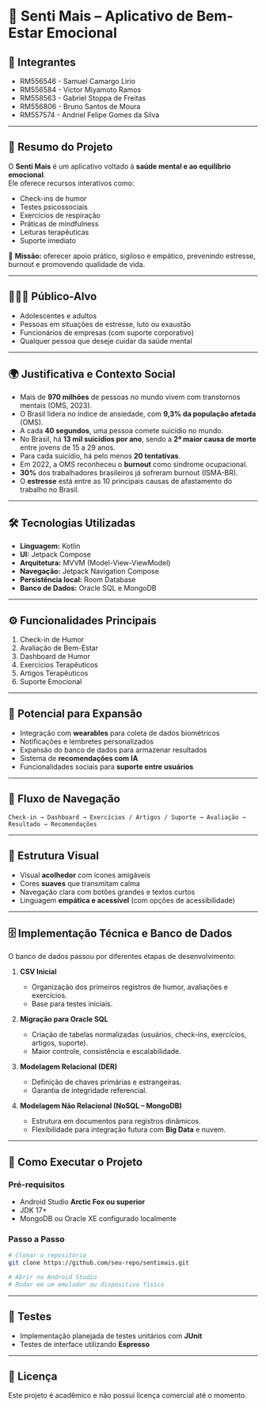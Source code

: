 # 📱 Senti Mais – Aplicativo de Bem-Estar Emocional

## 👥 Integrantes
- RM556546 - Samuel Camargo Lirio  
- RM556584 - Victor Miyamoto Ramos  
- RM558563 - Gabriel Stoppa de Freitas  
- RM556806 - Bruno Santos de Moura  
- RM557574 - Andriel Felipe Gomes da Silva  

---

## 📖 Resumo do Projeto
O **Senti Mais** é um aplicativo voltado à **saúde mental e ao equilíbrio emocional**.  
Ele oferece recursos interativos como:
- Check-ins de humor
- Testes psicossociais
- Exercícios de respiração
- Práticas de mindfulness
- Leituras terapêuticas
- Suporte imediato  

🎯 **Missão:** oferecer apoio prático, sigiloso e empático, prevenindo estresse, burnout e promovendo qualidade de vida.

---

## 🧑‍🤝‍🧑 Público-Alvo
- Adolescentes e adultos  
- Pessoas em situações de estresse, luto ou exaustão  
- Funcionários de empresas (com suporte corporativo)  
- Qualquer pessoa que deseje cuidar da saúde mental  

---

## 🌍 Justificativa e Contexto Social
- Mais de **970 milhões** de pessoas no mundo vivem com transtornos mentais (OMS, 2023).  
- O Brasil lidera no índice de ansiedade, com **9,3% da população afetada** (OMS).  
- A cada **40 segundos**, uma pessoa comete suicídio no mundo.  
- No Brasil, há **13 mil suicídios por ano**, sendo a **2ª maior causa de morte** entre jovens de 15 a 29 anos.  
- Para cada suicídio, há pelo menos **20 tentativas**.  
- Em 2022, a OMS reconheceu o **burnout** como síndrome ocupacional.  
- **30%** dos trabalhadores brasileiros já sofreram burnout (ISMA-BR).  
- O **estresse** está entre as 10 principais causas de afastamento do trabalho no Brasil.  

---

## 🛠️ Tecnologias Utilizadas
- **Linguagem:** Kotlin  
- **UI:** Jetpack Compose  
- **Arquitetura:** MVVM (Model-View-ViewModel)  
- **Navegação:** Jetpack Navigation Compose  
- **Persistência local:** Room Database  
- **Banco de Dados:** Oracle SQL e MongoDB  

---

## ⚙️ Funcionalidades Principais
1. Check-in de Humor  
2. Avaliação de Bem-Estar  
3. Dashboard de Humor  
4. Exercícios Terapêuticos  
5. Artigos Terapêuticos  
6. Suporte Emocional  

---

## 🚀 Potencial para Expansão
- Integração com **wearables** para coleta de dados biométricos  
- Notificações e lembretes personalizados  
- Expansão do banco de dados para armazenar resultados  
- Sistema de **recomendações com IA**  
- Funcionalidades sociais para **suporte entre usuários**  

---

## 🔄 Fluxo de Navegação
```
Check-in → Dashboard → Exercícios / Artigos / Suporte → Avaliação → Resultado → Recomendações
```

---

## 🎨 Estrutura Visual
- Visual **acolhedor** com ícones amigáveis  
- Cores **suaves** que transmitam calma  
- Navegação clara com botões grandes e textos curtos  
- Linguagem **empática e acessível** (com opções de acessibilidade)  

---

## 🗄️ Implementação Técnica e Banco de Dados
O banco de dados passou por diferentes etapas de desenvolvimento:

1. **CSV Inicial**  
   - Organização dos primeiros registros de humor, avaliações e exercícios.  
   - Base para testes iniciais.  

2. **Migração para Oracle SQL**  
   - Criação de tabelas normalizadas (usuários, check-ins, exercícios, artigos, suporte).  
   - Maior controle, consistência e escalabilidade.  

3. **Modelagem Relacional (DER)**  
   - Definição de chaves primárias e estrangeiras.  
   - Garantia de integridade referencial.  

4. **Modelagem Não Relacional (NoSQL – MongoDB)**  
   - Estrutura em documentos para registros dinâmicos.  
   - Flexibilidade para integração futura com **Big Data** e nuvem.  

---

## 📌 Como Executar o Projeto
### Pré-requisitos
- Android Studio **Arctic Fox ou superior**  
- JDK 17+  
- MongoDB ou Oracle XE configurado localmente  

### Passo a Passo
```bash
# Clonar o repositório
git clone https://github.com/seu-repo/sentimais.git

# Abrir no Android Studio
# Rodar em um emulador ou dispositivo físico
```

---

## 🧪 Testes
- Implementação planejada de testes unitários com **JUnit**  
- Testes de interface utilizando **Espresso**  

---

## 📜 Licença
Este projeto é acadêmico e não possui licença comercial até o momento.
